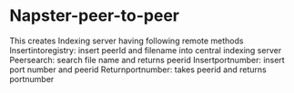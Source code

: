 # Napster-peer-to-peer
This creates Indexing server having following remote methods Insertintoregistry: insert peerId and filename into central indexing server Peersearch: search file name and returns peerid Insertportnumber: insert port number and peerid Returnportnumber: takes peerid and returns portnumber
